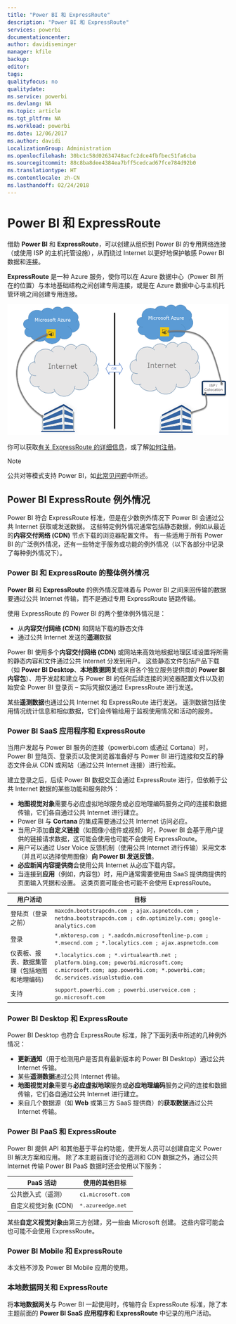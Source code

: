 ```yaml
---
title: "Power BI 和 ExpressRoute"
description: "Power BI 和 ExpressRoute"
services: powerbi
documentationcenter: 
author: davidiseminger
manager: kfile
backup: 
editor: 
tags: 
qualityfocus: no
qualitydate: 
ms.service: powerbi
ms.devlang: NA
ms.topic: article
ms.tgt_pltfrm: NA
ms.workload: powerbi
ms.date: 12/06/2017
ms.author: davidi
LocalizationGroup: Administration
ms.openlocfilehash: 30bc1c58d02634748acfc2dce4fbfbec51fa6cba
ms.sourcegitcommit: 88c8ba8dee4384ea7bff5cedcad67fce784d92b0
ms.translationtype: HT
ms.contentlocale: zh-CN
ms.lasthandoff: 02/24/2018
---
```

# <a name="power-bi-and-expressroute"></a>Power BI 和 ExpressRoute
借助 **Power BI** 和 **ExpressRoute**，可以创建从组织到 Power BI 的专用网络连接（或使用 ISP 的主机托管设施），从而绕过 Internet 以更好地保护敏感 Power BI 数据和连接。

**ExpressRoute** 是一种 Azure 服务，使你可以在 Azure 数据中心（Power BI 所在的位置）与本地基础结构之间创建专用连接，或是在 Azure 数据中心与主机托管环境之间创建专用连接。

![](media/service-admin-power-bi-expressroute/pbi_expressroute_1.png)

你可以获取[有关 ExpressRoute 的详细信息](https://azure.microsoft.com/services/expressroute/)，或了解[如何注册](https://azure.microsoft.com/pricing/details/expressroute/)。

> [!NOTE]
> 公共对等模式支持 Power BI，如[此常见问题](https://docs.microsoft.com/azure/expressroute/expressroute-faqs)中所述。
> 
> 

## <a name="power-bi-expressroute-exceptions"></a>Power BI ExpressRoute 例外情况
Power BI 符合 ExpressRoute 标准，但是在少数例外情况下 Power BI 会通过公共 Internet 获取或发送数据。 这些特定例外情况通常包括静态数据，例如从最近的**内容交付网络 (CDN)** 节点下载的浏览器配置文件。 有一些适用于所有 Power BI 的广泛例外情况，还有一些特定于服务或功能的例外情况（以下各部分中记录了每种例外情况下）。

### <a name="overall-exceptions-to-power-bi-and-expressroute"></a>Power BI 和 ExpressRoute 的整体例外情况
**Power BI** 和 **ExpressRoute** 的例外情况意味着与 Power BI 之间来回传输的数据要通过公共 Internet 传输，而不是通过专用 ExpressRoute 链路传输。

使用 ExpressRoute 的 Power BI 的两个整体例外情况是：

* 从**内容交付网络 (CDN)** 和网站下载的静态文件
* 通过公共 Internet 发送的**遥测**数据

Power BI 使用多个**内容交付网络 (CDN)** 或网站来高效地根据地理区域设置将所需的静态内容和文件通过公共 Internet 分发到用户。 这些静态文件包括产品下载（如 **Power BI Desktop**、**本地数据网关**或来自各个独立服务提供商的 **Power BI 内容包**）、用于发起和建立与 Power BI 的任何后续连接的浏览器配置文件以及初始安全 Power BI 登录页 – 实际凭据仅通过 ExpressRoute 进行发送。   

某些**遥测数据**也通过公共 Internet 和 ExpressRoute 进行发送。 遥测数据包括使用情况统计信息和相似数据，它们会传输给用于监视使用情况和活动的服务。

### <a name="power-bi-saas-application-and-expressroute"></a>Power BI SaaS 应用程序和 ExpressRoute
当用户发起与 Power BI 服务的连接（powerbi.com 或通过 Cortana）时，Power BI 登陆页、登录页以及使浏览器准备好与 Power BI 进行连接和交互的静态文件会从 CDN 或网站（通过公共 Internet 连接）进行检索。

建立登录之后，后续 Power BI 数据交互会通过 ExpressRoute 进行，但依赖于公共 Internet 数据的某些功能和服务除外：

* **地图视觉对象**需要与必应虚拟地球服务或必应地理编码服务之间的连接和数据传输，它们各自通过公共 Internet 进行建立。
* Power BI 与 **Cortana** 的集成需要通过公共 Internet 访问必应。
* 当用户添加**自定义链接**（如图像小组件或视频）时，Power BI 会基于用户提供的链接请求数据，这可能会使用也可能不会使用 ExpressRoute。
* 用户可以通过 User Voice 反馈机制（使用公共 Internet 进行传输）采用文本（并且可以选择使用图像）**向 Power BI 发送反馈**。
* **必应新闻内容提供商**会使用公共 Internet 从必应下载内容。
* 当连接到**应用**（例如，内容包）时，用户通常需要使用由 SaaS 提供商提供的页面输入凭据和设置。 这类页面可能会也可能不会使用 ExpressRoute。

| 用户活动 | 目标 |
| --- | --- |
| 登陆页（登录之前） |`maxcdn.bootstrapcdn.com ; ajax.aspnetcdn.com ; netdna.bootstrapcdn.com ; cdn.optimizely.com; google-analytics.com ` |
| 登录 |`*.mktoresp.com ; *.aadcdn.microsoftonline-p.com ; *.msecnd.com ; *.localytics.com ; ajax.aspnetcdn.com` |
| 仪表板、报表、数据集管理（包括地图和地理编码） |`*.localytics.com ; *.virtualearth.net ; platform.bing.com; powerbi.microsoft.com; c.microsoft.com; app.powerbi.com; *.powerbi.com; dc.services.visualstudio.com ` |
| 支持 |`support.powerbi.com ; powerbi.uservoice.com ; go.microsoft.com ` |

### <a name="power-bi-desktop-and-expressroute"></a>Power BI Desktop 和 ExpressRoute
Power BI Desktop 也符合 ExpressRoute 标准，除了下面列表中所述的几种例外情况：

* **更新通知**（用于检测用户是否具有最新版本的 Power BI Desktop）通过公共 Internet 传输。
* 某些**遥测数据**通过公共 Internet 传输。
* **地图视觉对象**需要与**必应虚拟地球**服务或**必应地理编码**服务之间的连接和数据传输，它们各自通过公共 Internet 进行建立。
* 来自几个数据源（如 **Web** 或第三方 SaaS 提供商）的**获取数据**通过公共 Internet 传输。

### <a name="power-bi-paas-and-expressroute"></a>Power BI PaaS 和 ExpressRoute
Power BI 提供 API 和其他基于平台的功能，使开发人员可以创建自定义 Power BI 解决方案和应用。 除了本主题前面讨论的遥测和 CDN 数据之外，通过公共 Internet 传输 Power BI PaaS 数据时还会使用以下服务：

| PaaS 活动 | 使用的其他目标 |
| --- | --- |
| 公共嵌入式（遥测） |`c1.microsoft.com` |
| 自定义视觉对象 (CDN) |`*.azureedge.net` |

某些**自定义视觉对象**由第三方创建，另一些由 Microsoft 创建。 这些内容可能会也可能不会使用 ExpressRoute。

### <a name="power-bi-mobile-and-expressroute"></a>Power BI Mobile 和 ExpressRoute
本文档不涉及 Power BI Mobile 应用的使用。  

### <a name="on-premises-data-gateway-and-expressroute"></a>本地数据网关和 ExpressRoute
将**本地数据网关**与 Power BI 一起使用时，传输符合 ExpressRoute 标准，除了本主题前面的 **Power BI SaaS 应用程序和 ExpressRoute** 中记录的用户活动。  

